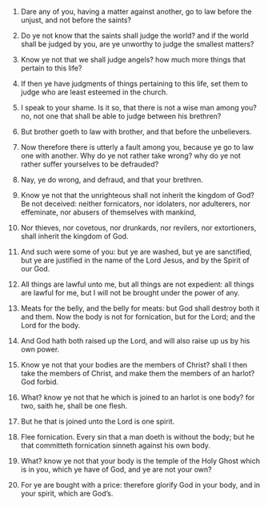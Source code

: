 1. Dare any of you, having a matter against another, go to law before
the unjust, and not before the saints?

2. Do ye not know that the
saints shall judge the world? and if the world shall be judged by you,
are ye unworthy to judge the smallest matters?

3. Know ye not that
we shall judge angels? how much more things that pertain to this life?

4. If then ye have judgments of things pertaining to this life, set
them to judge who are least esteemed in the church.

5. I speak to your shame. Is it so, that there is not a wise man
among you? no, not one that shall be able to judge between his
brethren?

6. But brother goeth to law with brother, and that before
the unbelievers.

7. Now therefore there is utterly a fault among you, because ye go to
law one with another. Why do ye not rather take wrong? why do ye not
rather suffer yourselves to be defrauded?

8. Nay, ye do wrong, and
defraud, and that your brethren.

9. Know ye not that the unrighteous shall not inherit the kingdom of
God? Be not deceived: neither fornicators, nor idolaters, nor
adulterers, nor effeminate, nor abusers of themselves with mankind,

10. Nor thieves, nor covetous, nor drunkards, nor revilers, nor
extortioners, shall inherit the kingdom of God.

11. And such were some of you: but ye are washed, but ye are
sanctified, but ye are justified in the name of the Lord Jesus, and by
the Spirit of our God.

12. All things are lawful unto me, but all things are not expedient:
all things are lawful for me, but I will not be brought under the
power of any.

13. Meats for the belly, and the belly for meats: but God shall
destroy both it and them. Now the body is not for fornication, but for
the Lord; and the Lord for the body.

14. And God hath both raised up the Lord, and will also raise up us
by his own power.

15. Know ye not that your bodies are the members of Christ? shall I
then take the members of Christ, and make them the members of an
harlot? God forbid.

16. What? know ye not that he which is joined to an harlot is one
body? for two, saith he, shall be one flesh.

17. But he that is joined unto the Lord is one spirit.

18. Flee fornication. Every sin that a man doeth is without the body;
but he that committeth fornication sinneth against his own body.

19. What? know ye not that your body is the temple of the Holy Ghost
which is in you, which ye have of God, and ye are not your own?

20. For ye are bought with a price: therefore glorify God in your body,
and in your spirit, which are God’s.
